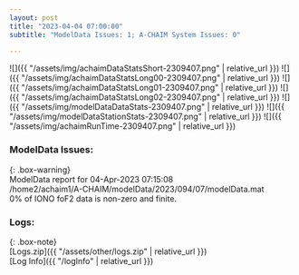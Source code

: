 ```yaml
---
layout: post
title: "2023-04-04 07:00:00"
subtitle: "ModelData Issues: 1; A-CHAIM System Issues: 0"

---
```


![]({{ "/assets/img/achaimDataStatsShort-2309407.png" | relative_url }})
![]({{ "/assets/img/achaimDataStatsLong00-2309407.png" | relative_url }})
![]({{ "/assets/img/achaimDataStatsLong01-2309407.png" | relative_url }})
![]({{ "/assets/img/achaimDataStatsLong02-2309407.png" | relative_url }})
![]({{ "/assets/img/modelDataDataStats-2309407.png" | relative_url }})
![]({{ "/assets/img/modelDataStationStats-2309407.png" | relative_url }})
![]({{ "/assets/img/achaimRunTime-2309407.png" | relative_url }})


### ModelData Issues:  
  
{: .box-warning}  
 ModelData report for 04-Apr-2023 07:15:08   
 /home2/achaim1/A-CHAIM/modelData/2023/094/07/modelData.mat   
 0% of IONO foF2 data is non-zero and finite.   
  


### Logs:  
  
{: .box-note}  
[Logs.zip]({{ "/assets/other/logs.zip" | relative_url }})  
[Log Info]({{ "/logInfo" | relative_url }})  
